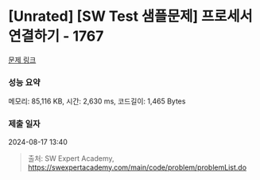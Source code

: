 # [Unrated] [SW Test 샘플문제] 프로세서 연결하기 - 1767 

[문제 링크](https://swexpertacademy.com/main/code/problem/problemDetail.do?contestProbId=AV4suNtaXFEDFAUf) 

### 성능 요약

메모리: 85,116 KB, 시간: 2,630 ms, 코드길이: 1,465 Bytes

### 제출 일자

2024-08-17 13:40



> 출처: SW Expert Academy, https://swexpertacademy.com/main/code/problem/problemList.do